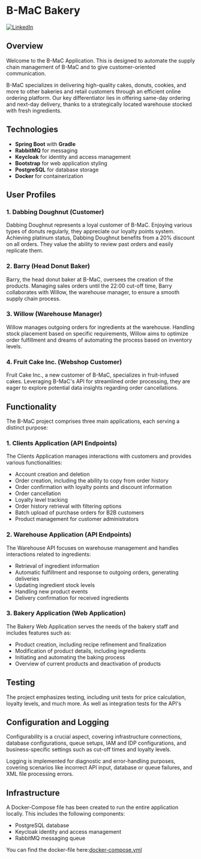 # B-MaC Bakery

[![LinkedIn][linkedin-shield]][linkedin-url]

## Overview

Welcome to the B-MaC Application.
This is designed to automate the supply chain management of B-MaC and to give customer-oriented communication.

 B-MaC specializes in delivering high-quality cakes, donuts, cookies, and more to other bakeries and retail customers through an efficient online ordering platform. Our key differentiator lies in offering same-day ordering and next-day delivery, thanks to a strategically located warehouse stocked with fresh ingredients.

## Technologies

- **Spring Boot** with **Gradle**
- **RabbitMQ** for messaging
- **Keycloak** for identity and access management
- **Bootstrap** for web application styling
- **PostgreSQL** for database storage
- **Docker** for containerization

## User Profiles

### 1. Dabbing Doughnut (Customer)

Dabbing Doughnut represents a loyal customer of B-MaC. Enjoying various types of donuts regularly, they appreciate our loyalty points system. Achieving platinum status, Dabbing Doughnut benefits from a 20% discount on all orders. They value the ability to review past orders and easily replicate them.

### 2. Barry (Head Donut Baker)

Barry, the head donut baker at B-MaC, oversees the creation of the products. Managing sales orders until the 22:00 cut-off time, Barry collaborates with Willow, the warehouse manager, to ensure a smooth supply chain process.

### 3. Willow (Warehouse Manager)

Willow manages outgoing orders for ingredients at the warehouse. Handling stock placement based on specific requirements, Willow aims to optimize order fulfillment and dreams of automating the process based on inventory levels.

### 4. Fruit Cake Inc. (Webshop Customer)

Fruit Cake Inc., a new customer of B-MaC, specializes in fruit-infused cakes. Leveraging B-MaC's API for streamlined order processing, they are eager to explore potential data insights regarding order cancellations.

## Functionality

The B-MaC project comprises three main applications, each serving a distinct purpose:

### 1. Clients Application (API Endpoints)

The Clients Application manages interactions with customers and provides various functionalities:

- Account creation and deletion
- Order creation, including the ability to copy from order history
- Order confirmation with loyalty points and discount information
- Order cancellation
- Loyalty level tracking
- Order history retrieval with filtering options
- Batch upload of purchase orders for B2B customers
- Product management for customer administrators

### 2. Warehouse Application (API Endpoints)

The Warehouse API focuses on warehouse management and handles interactions related to ingredients:

- Retrieval of ingredient information
- Automatic fulfillment and response to outgoing orders, generating deliveries
- Updating ingredient stock levels
- Handling new product events
- Delivery confirmation for received ingredients

### 3. Bakery Application (Web Application)

The Bakery Web Application serves the needs of the bakery staff and includes features such as:

- Product creation, including recipe refinement and finalization
- Modification of product details, including ingredients
- Initiating and automating the baking process
- Overview of current products and deactivation of products


## Testing
The project emphasizes testing, including unit tests for price calculation, loyalty levels, and much more. As well as integration tests for the API's

## Configuration and Logging
Configurability is a crucial aspect, covering infrastructure connections, database configurations, queue setups, IAM and IDP configurations, and business-specific settings such as cut-off times and loyalty levels.

Logging is implemented for diagnostic and error-handling purposes, covering scenarios like incorrect API input, database or queue failures, and XML file processing errors.

## Infrastructure
A Docker-Compose file has been created to run the entire application locally. This includes the following components:

- PostgreSQL database
- Keycloak identity and access management
- RabbitMQ messaging queue

You can find the docker-file here:[docker-compose.yml](docker-compose.yml)




<!MARKDOWN IMAGES AND LINKS>
[linkedin-shield]: https://img.shields.io/badge/LinkedIn-Profile-blue?style=flat-square&logo=linkedin
[keycloak-shield]: https://repository-images.githubusercontent.com/11125589/bd31cf00-70f4-11e9-9fb2-4f241568e586
[springboot-shield]: https://img.shields.io/badge/SpringBoot-6DB33F?style=flat-square&logo=Spring&logoColor=white
[linkedin-shield]: https://img.shields.io/badge/-LinkedIn-black.svg?style=for-the-badge&logo=linkedin&colorB=555
[linkedin-url]: https://linkedin.com/in/milandekok
[Bootstrap.com]: https://img.shields.io/badge/Bootstrap-563D7C?style=for-the-badge&logo=bootstrap&logoColor=white
[Bootstrap-url]: https://getbootstrap.com



